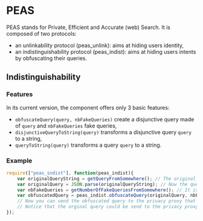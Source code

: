 # PEAS
PEAS stands for Private, Efficient and Accurate (web) Search. It is composed of two protocols: 
- an unlinkability protocol (peas_unlink): aims at hiding users identity, 
- an indistinguishability protocol (peas_indist): aims at hiding users intents by obfuscating their queries. 

## Indistinguishability

### Features

In its current version, the component offers only 3 basic features: 
- `obfuscateQuery(query, nbFakeQueries)` create a disjunctive query made of `query` and `nbFakeQueries` fake queries, 
- `disjunctiveQueryToString(query)` transforms a disjunctive query `query` to a string, 
- `queryToString(query)` transforms a query `query` to a string. 

### Example

```javascript
require(["peas_indist"], function(peas_indist){
	var originalQueryString = getQueryFromSomewhere(); // The original is a string representing a JSON object
	var originalQuery = JSON.parse(originalQueryString); // Now the query is a proper JSON object
	var nbFakeQueries = getNumberOfFakeQueriesFromSomewhere(); // It is greater or equal to 0
	var obfuscatedQuery = peas_indist.obfuscateQuery(originalQuery, nbFakeQueries);  // This will return a query composed of (nbFakeQueries+1) sub-queries
	// Now you can send the obfuscated query to the privacy proxy that will process it
	// Notice that the orginal query could be send to the privacy proxy as well
});
```
